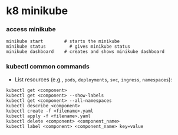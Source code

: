 # k8 minikube

### access minikube
```
minikube start        # starts the minikube
minikube status         # gives minikube status
minikube dashboard    # creates and shows minikube dashboard
```

### kubectl common commands

- List resources (e.g., `pods`, `deployments`, `svc`, `ingress`, `namespaces`):
```
kubectl get <component>                     
kubectl get <component> --show-labels       
kubectl get <component> --all-namespaces   
kubectl describe <component>               
kubectl create -f <filename>.yaml          
kubectl apply -f <filename>.yaml            
kubectl delete <component> <component_name> 
kubectl label <component> <component_name> key=value 
```